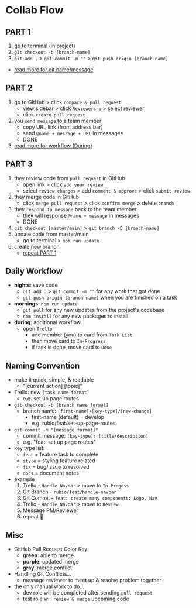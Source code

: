 # Collab Flow

## PART 1

1. go to terminal (in project)
2. `git checkout -b [branch-name]`
3. `git add .` > `git commit -m ""` > `git push origin [branch-name]`
- [read more for git name/message](#naming-convention)

## PART 2

1. go to GitHub > click `compare & pull request`
   - view sidebar > click `Reviewers ⚙` > select reviewer
   - click `create pull request`
2. you `send message` to a team member
   - copy URL link (from address bar)
   - send `@name + message + URL` in messages
   - DONE
3. [read more for workflow (During)](#daily-workflow)

## PART 3
1. they review code from `pull request` in GitHub
   - open link > click `add your review`
   - select `review changes` > add `comment & approve` > click `submit review`
2. they merge code in GitHub
   - click `merge pull request` > click `confirm merge` > delete `branch`
3. they `respond to message` back to the team member
   - they will response `@name + message` in messages
   - DONE
4. `git checkout [master/main]` > `git branch -D [branch-name]`
5. update code from master/main
   - go to terminal > `npm run update`
6. create new branch
   - [repeat PART 1](#part-1)

## Daily Workflow

- **nights**: save code
  - `git add .` > `git commit -m ""` for any work that got done
  - `git push origin [branch-name]` when you are finished on a task
- **mornings**: `npm run update`
  - `git pull` for any new updates from the project's codebase
  - `npm install` for any new packages to install
- **during**: additional workflow
  - open `Trello`
    - add member (you) to card from `Task List`
    - then move card to `In-Progress`
    - if task is done, move card to `Done`

## Naming Convention
- make it quick, simple, & readable
  - "[current action] [topic]"
- Trello: new `[task name format]`
  - e.g. set up page routes
- `git checkout -b [branch name format]`
  - branch name: `[first-name]/[key-type]/[new-change]`
    - first-name (default) = develop
    - e.g. rubio/feat/set-up-page-routes
- `git commit -m "[message format]"`
  - commit message: `[key-type]: [title/description]`
  - e.g. "feat: set up page routes"
- key type list:
  - `feat` = feature task to complete
  - `style` = styling feature related
  - `fix` = bug/issue to resolved
  - `docs` = document notes
- example
  1. Trello - `Handle Navbar` > move to `In-Progess`
  2. Git Branch - `rubio/feat/handle-navbar`
  3. Git Commit - `feat: create many components: Logo, Nav`
  4. Trello - `Handle Navbar` > move to `Review`
  5. Message PM/Reviewer
  6. repeat 🔁

## Misc

- GitHub Pull Request Color Key
  - **green**: able to merge
  - **purple**: updated merge
  - **gray**: merge conflict
- Handling Git Conflicts...
  - message reviewer to meet up & resolve problem together
- the only manual work to do...
  - dev role will be completed after sending `pull request`
  - test role will `review & merge` upcoming code
